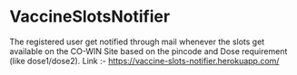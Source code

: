 # VaccineSlotsNotifier
The registered user get notified through mail whenever the slots get available on the CO-WIN Site based on the pincode and Dose requirement (like dose1/dose2).
Link :- https://vaccine-slots-notifier.herokuapp.com/